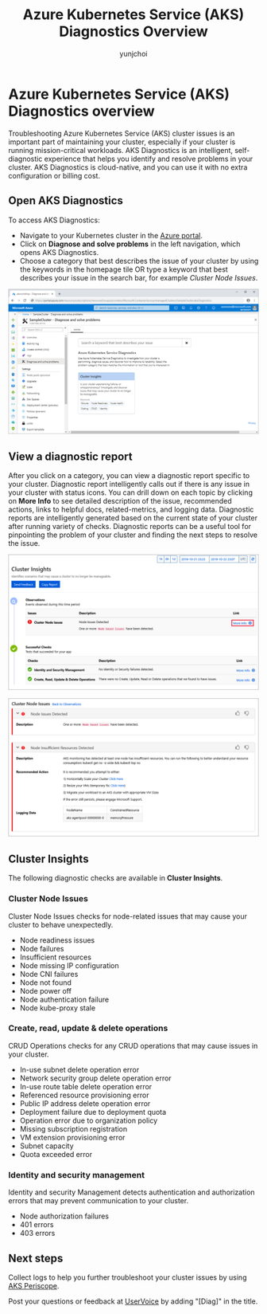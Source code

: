 ﻿---
title: Azure Kubernetes Service (AKS) Diagnostics Overview
description: Learn about self-diagnosing clusters in Azure Kubernetes Service.
services: container-service
author: yunjchoi

ms.service: container-service
ms.topic: conceptual
ms.date: 11/04/2019
ms.author: yunjchoi
---

# Azure Kubernetes Service (AKS) Diagnostics overview

Troubleshooting Azure Kubernetes Service (AKS) cluster issues is an important part of maintaining your cluster, especially if your cluster is running mission-critical workloads. AKS Diagnostics is an intelligent, self-diagnostic experience that helps you identify and resolve problems in your cluster. AKS Diagnostics is cloud-native, and you can use it with no extra configuration or billing cost.

## Open AKS Diagnostics

To access AKS Diagnostics:

- Navigate to your Kubernetes cluster in the [Azure portal](https://portal.azure.com).
- Click on **Diagnose and solve problems** in the left navigation, which opens AKS Diagnostics.
- Choose a category that best describes the issue of your cluster by using the keywords in the homepage tile
OR type a keyword that best describes your issue in the search bar, for example _Cluster Node Issues_.

![Homepage](./media/concepts-diagnostics/aks-diagnostics-homepage.png)

## View a diagnostic report

After you click on a category, you can view a diagnostic report specific to your cluster. Diagnostic report intelligently calls out if there is any issue in your cluster with status icons. You can drill down on each topic by clicking on **More Info** to see detailed description of the issue, recommended actions, links to helpful docs, related-metrics, and logging data. Diagnostic reports are intelligently generated based on the current state of your cluster after running variety of checks. Diagnostic reports can be a useful tool for pinpointing the problem of your cluster and finding the next steps to resolve the issue.

![Diagnostic Report](./media/concepts-diagnostics/diagnostic-report.png)

![Expanded Diagnostic Report](./media/concepts-diagnostics/node-issues.png)

## Cluster Insights

The following diagnostic checks are available in **Cluster Insights**.

### Cluster Node Issues

Cluster Node Issues checks for node-related issues that may cause your cluster to behave unexpectedly.

- Node readiness issues
- Node failures
- Insufficient resources
- Node missing IP configuration
- Node CNI failures
- Node not found
- Node power off
- Node authentication failure
- Node kube-proxy stale

### Create, read, update & delete operations

CRUD Operations checks for any CRUD operations that may cause issues in your cluster.

- In-use subnet delete operation error
- Network security group delete operation error
- In-use route table delete operation error
- Referenced resource provisioning error
- Public IP address delete operation error
- Deployment failure due to deployment quota
- Operation error due to organization policy
- Missing subscription registration
- VM extension provisioning error
- Subnet capacity
- Quota exceeded error

### Identity and security management

Identity and security Management detects authentication and authorization errors that may prevent communication to your cluster.

- Node authorization failures
- 401 errors
- 403 errors

## Next steps

Collect logs to help you further troubleshoot your cluster issues by using [AKS Periscope](https://aka.ms/aksperiscope).

Post your questions or feedback at [UserVoice](​​​​​​​​​​​​​​https://feedback.azure.com/forums/914020-azure-kubernetes-service-aks) by adding "[Diag]" in the title.